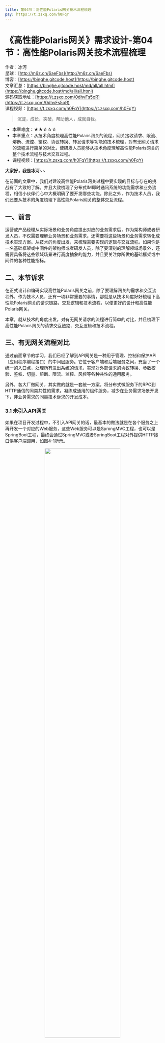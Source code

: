 ```yaml
---
title: 第04节：高性能Polaris网关技术流程梳理
pay: https://t.zsxq.com/h0FqY
---
```


# 《高性能Polaris网关》需求设计-第04节：高性能Polaris网关技术流程梳理

作者：冰河
<br/>星球：[http://m6z.cn/6aeFbs](http://m6z.cn/6aeFbs)
<br/>博客：[https://binghe.gitcode.host](https://binghe.gitcode.host)
<br/>文章汇总：[https://binghe.gitcode.host/md/all/all.html](https://binghe.gitcode.host/md/all/all.html)
<br/>源码获取地址：[https://t.zsxq.com/0dhvFs5oR](https://t.zsxq.com/0dhvFs5oR)
<br/>课程视频：[https://t.zsxq.com/h0FqY](https://t.zsxq.com/h0FqY)

> 沉淀，成长，突破，帮助他人，成就自我。

* 本章难度：★★☆☆☆
* 本章重点：从技术角度梳理高性能Polaris网关的流程，网关接收请求、限流、熔断、流控、鉴权、协议转换、转发请求等功能的技术梳理，对有无网关请求的流程进行简单的对比，使研发人员能够从技术角度理解高性能Polaris网关的整个技术流程与技术交互过程。
* 课程视频：[https://t.zsxq.com/h0FqY](https://t.zsxq.com/h0FqY)

**大家好，我是冰河~~**

在前面的文章中，我们对建设高性能Polaris网关过程中要实现的目标与存在的挑战有了大致的了解。并且大致梳理了分布式IM即时通讯系统的功能需求和业务流程，相信小伙伴们心中大概明确了要开发哪些功能。除此之外，作为技术人员，我们还要从技术的角度梳理下高性能Polaris网关的整体交互流程。

## 一、前言

运营或产品经理从实际场景和业务角度提出对应的业务需求后，作为架构师或者研发人员，不仅需要理解业务场景和业务需求，还需要将这些场景和业务需求转化成技术实现方案。从技术的角度出发，来梳理需要实现的逻辑与交互流程。如果你是一名基础框架或中间件的架构师或者研发人员，除了要深刻的理解领域场景外，还需要具备将这些领域场景进行高度抽象的能力，并且要关注你所做的基础框架或中间件的各种性能指标。

## 二、本节诉求

在正式设计和编码实现高性能Polaris网关之前，除了要理解网关的需求和交互流程外，作为技术人员，还有一项非常重要的事情，那就是从技术角度好好梳理下高性能Polaris网关的请求链路，交互逻辑和技术流程，以便更好的设计和高性能Polaris网关。

本章，就从技术的角度出发，对有无网关请求的流程进行简单的对比，并且梳理下高性能Polaris网关的请求交互链路、交互逻辑和技术流程。

## 三、有无网关流程对比

通过前面章节的学习，我们已经了解到API网关是一种用于管理、控制和保护API（应用程序编程接口）的中间层服务。它位于客户端和后端服务之间，充当了一个统一的入口点，处理所有进出系统的请求，实现对外部请求的协议转换、参数校验、鉴权、切量、熔断、限流、监控、风控等各种共性的通用服务。

另外，各大厂做网关，其实做的就是一套统一方案。将分布式微服务下的RPC到HTTP通信的同类共性的需求，凝练成通用的组件服务，减少在业务需求场景开发下，非业务需求的同类技术诉求的开发成本。

### 3.1 未引入API网关

如果在项目开发过程中，不引入API网关的话，最基本的做法就是在各个服务之上再开发一个对应的Web服务，这些Web服务可以是SprongMVC工程，也可以是SpringBoot工程，最终会通过SpringMVC或者SpringBoot工程对外提供HTTP接口供客户端调用，如图4-1所示。

<div align="center">
    <img src="https://binghe.gitcode.host/images/project/gateway/2024-07-14-001.png?raw=true" width="70%">
    <br/>
</div>

可以看到，在未引入API网关之前，一般会在服务之上开发一套Web应用，由这个Web应用最终向客户端提供HTTP接口。并且会在这个Web应用内部实现限流、熔断、参数校验、鉴权、风控、切量、监控、路由转发等功能。

### 3.2 引入API网关

引入API网关后，流量的管理和转发就变得比较简单了，也不再需要对各个服务再开发一套Web应用进行维护。引入API网关的流程如图4-2所示。

## 查看完整文章

加入[冰河技术](https://public.zsxq.com/groups/15552115418882.html)知识星球，解锁完整技术文章、小册、视频与完整代码
